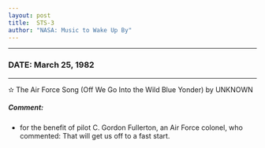 ```yaml
---
layout: post
title:  STS-3
author: "NASA: Music to Wake Up By"
---
```


----
### DATE: March 25, 1982
----
✫ The Air Force Song (Off We Go Into the Wild Blue Yonder) by UNKNOWN

##### Comment:
* for the benefit of  pilot C. Gordon Fullerton, an Air Force colonel, who commented: That will get us off to a fast start.

